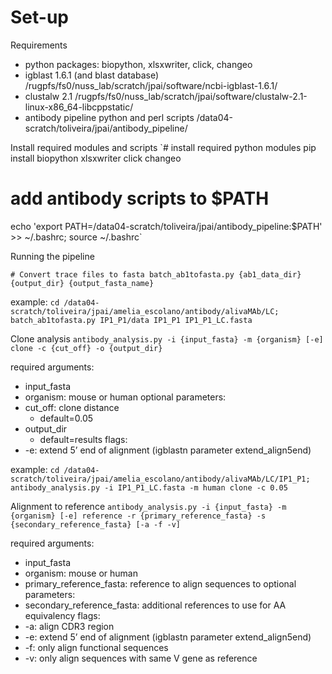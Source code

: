 # Set-up

Requirements
* python packages: biopython, xlsxwriter, click, changeo
* igblast 1.6.1 (and blast database)
          /rugpfs/fs0/nuss_lab/scratch/jpai/software/ncbi-igblast-1.6.1/
* clustalw 2.1
          /rugpfs/fs0/nuss_lab/scratch/jpai/software/clustalw-2.1-linux-x86_64-libcppstatic/
* antibody pipeline python and perl scripts
          /data04-scratch/toliveira/jpai/antibody_pipeline/


Install required modules and scripts
 `# install required python modules
pip install biopython xlsxwriter click changeo

# add antibody scripts to $PATH
 echo 'export PATH=/data04-scratch/toliveira/jpai/antibody_pipeline:$PATH' >> ~/.bashrc;
source ~/.bashrc`

Running the pipeline

`# Convert trace files to fasta
batch_ab1tofasta.py {ab1_data_dir} {output_dir} {output_fasta_name}`

example: 
`cd /data04-scratch/toliveira/jpai/amelia_escolano/antibody/alivaMAb/LC;
batch_ab1tofasta.py IP1_P1/data IP1_P1 IP1_P1_LC.fasta`


Clone analysis
`antibody_analysis.py -i {input_fasta} -m {organism} [-e] clone -c {cut_off} -o {output_dir}`

required arguments:
* input_fasta
* organism: mouse or human
optional parameters:
* cut_off: clone distance
    * default=0.05
* output_dir
    * default=results
flags:
* -e: extend 5’ end of alignment (igblastn parameter extend_align5end)

example:
`cd /data04-scratch/toliveira/jpai/amelia_escolano/antibody/alivaMAb/LC/IP1_P1;
antibody_analysis.py -i IP1_P1_LC.fasta -m human clone -c 0.05`


Alignment to reference
`antibody_analysis.py -i {input_fasta} -m {organism} [-e] reference -r {primary_reference_fasta} -s {secondary_reference_fasta} [-a -f -v]`

required arguments:
* input_fasta
* organism: mouse or human
* primary_reference_fasta: reference to align sequences to
optional parameters:
* secondary_reference_fasta: additional references to use for AA equivalency
flags:
* -a: align CDR3 region
* -e: extend 5’ end of alignment (igblastn parameter extend_align5end)
* -f: only align functional sequences
* -v: only align sequences with same V gene as reference
